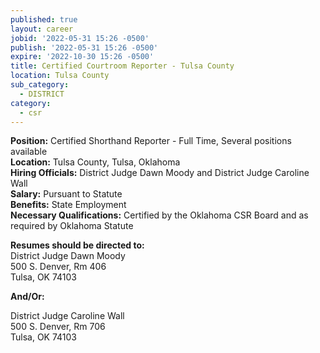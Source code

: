 ```yaml
---
published: true
layout: career
jobid: '2022-05-31 15:26 -0500'
publish: '2022-05-31 15:26 -0500'
expire: '2022-10-30 15:26 -0500'
title: Certified Courtroom Reporter - Tulsa County
location: Tulsa County
sub_category:
  - DISTRICT
category:
  - csr
---
```

**Position:** Certified Shorthand Reporter - Full Time, Several positions available  
**Location:** Tulsa County, Tulsa, Oklahoma  
**Hiring Officials:** District Judge Dawn Moody and District Judge Caroline Wall  
**Salary:** Pursuant to Statute  
**Benefits:** State Employment  
**Necessary Qualifications:** Certified by the Oklahoma CSR Board and as required by Oklahoma Statute  

**Resumes should be directed to:**   
District Judge Dawn Moody  
500 S. Denver, Rm 406  
Tulsa, OK 74103  

**And/Or:**

District Judge Caroline Wall  
500 S. Denver, Rm 706  
Tulsa, OK 74103

